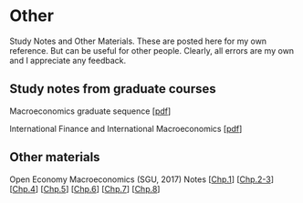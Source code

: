 # Other
Study Notes and Other Materials. 
These are posted here for my own reference. But can be useful for other people. Clearly, all errors are my own and I appreciate any feedback. 

## Study notes from graduate courses

Macroeconomics graduate sequence \[[pdf](/files/other/MacroNotes.pdf)\] 

International Finance and International Macroeconomics \[[pdf](/files/other/InternationalFinanceNotes.pdf)\]

## Other materials

Open Economy Macroeconomics (SGU, 2017) Notes \[[Chp.1](/files/other/Notes_OEM_Chp1.pdf)\] \[[Chp.2-3](/files/other/Notes_OEM_Chp2_3.pdf)\] \[[Chp.4](/files/other/Notes_OEM_Chp4.pdf)\] \[[Chp.5](/files/other/Notes_OEM_Chp5.pdf)\] \[[Chp.6](/files/other/Notes_OEM_Chp6.pdf)\] \[[Chp.7](/files/other/Notes_OEM_Chp7.pdf)\]  \[[Chp.8](/files/other/Notes_OEM_Chp8.pdf)\] 
